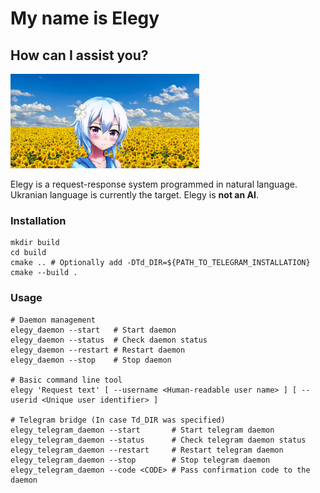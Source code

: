 # My name is Elegy
## How can I assist you?

<img src="resource/elegy.png" alt="Elegy" width="60%" />

Elegy is a request-response system programmed in natural language. Ukranian language is currently the target. Elegy is **not an AI**.

### Installation
```
mkdir build
cd build
cmake .. # Optionally add -DTd_DIR=${PATH_TO_TELEGRAM_INSTALLATION}
cmake --build .
```

### Usage
```
# Daemon management
elegy_daemon --start   # Start daemon
elegy_daemon --status  # Check daemon status
elegy_daemon --restart # Restart daemon
elegy_daemon --stop    # Stop daemon

# Basic command line tool
elegy 'Request text' [ --username <Human-readable user name> ] [ --userid <Unique user identifier> ]

# Telegram bridge (In case Td_DIR was specified)
elegy_telegram_daemon --start       # Start telegram daemon
elegy_telegram_daemon --status      # Check telegram daemon status
elegy_telegram_daemon --restart     # Restart telegram daemon
elegy_telegram_daemon --stop        # Stop telegram daemon
elegy_telegram_daemon --code <CODE> # Pass confirmation code to the daemon
```